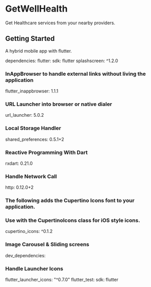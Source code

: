 # GetWellHealth

Get Healthcare services from your nearby providers.

## Getting Started

A hybrid mobile app with flutter. 


dependencies:
  flutter:
    sdk: flutter
  splashscreen: ^1.2.0
  ### InAppBrowser to handle external links without living the application
  flutter_inappbrowser: 1.1.1
  ### URL Launcher into browser or native dialer
  url_launcher: 5.0.2
  ### Local Storage Handler
  shared_preferences: 0.5.1+2
  ### Reactive Programming With Dart
  rxdart: 0.21.0
  ### Handle Network Call
  http: 0.12.0+2
  ### The following adds the Cupertino Icons font to your application.
  ### Use with the CupertinoIcons class for iOS style icons.
  cupertino_icons: ^0.1.2
  ### Image Carousel & Sliding screens

dev_dependencies:
  ### Handle Launcher Icons
  flutter_launcher_icons: "^0.7.0"
  flutter_test:
    sdk: flutter
